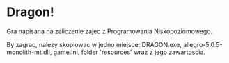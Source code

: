 Dragon!
======
Gra napisana na zaliczenie zajec z Programowania Niskopoziomowego.

By zagrac, nalezy skopiowac w jedno miejsce:
DRAGON.exe,
allegro-5.0.5-monolith-mt.dll,
game.ini,
folder 'resources' wraz z jego zawartoscia.